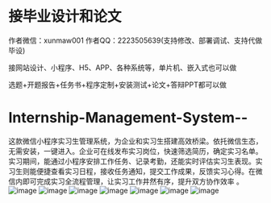 # 接毕业设计和论文
作者微信：xunmaw001  作者QQ：2223505639(支持修改、部署调试、支持代做毕设)

接网站设计、小程序、H5、APP、各种系统等，单片机、嵌入式也可以做

选题+开题报告+任务书+程序定制+安装测试+论文+答辩PPT都可以做
# Internship-Management-System--
这款微信小程序实习生管理系统，为企业和实习生搭建高效桥梁。依托微信生态，无需安装，一键进入。企业可在线发布实习岗位，快速筛选简历，确定实习名单。实习期间，能通过小程序安排工作任务、记录考勤，还能实时评估实习生表现。实习生则能便捷查看实习日程，接收任务通知，提交工作成果，反馈实习心得。在微信内即可完成实习全流程管理，让实习工作井然有序，提升双方协作效率 。 
![image](https://github.com/user-attachments/assets/8f652520-f4cd-457b-9ef6-b8a0b7939ffa)
![image](https://github.com/user-attachments/assets/8052d608-0329-480c-8edb-7f5f00a02c2d)
![image](https://github.com/user-attachments/assets/a9201dba-12d8-421f-9757-7fe12f59dd56)
![image](https://github.com/user-attachments/assets/477badcd-a982-4f88-89c9-9e3929f40ba3)
![image](https://github.com/user-attachments/assets/7a4caf9a-6ce8-4494-b5e2-fd9325e6e258)
![image](https://github.com/user-attachments/assets/2700cd14-7936-47af-a285-b029b9c6962b)
![image](https://github.com/user-attachments/assets/f07b5366-ef51-428c-8abf-4484ab8367df)
